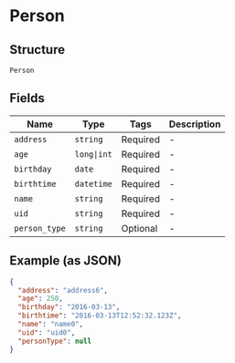 
# Person

## Structure

`Person`

## Fields

| Name | Type | Tags | Description |
|  --- | --- | --- | --- |
| `address` | `string` | Required | - |
| `age` | `long\|int` | Required | - |
| `birthday` | `date` | Required | - |
| `birthtime` | `datetime` | Required | - |
| `name` | `string` | Required | - |
| `uid` | `string` | Required | - |
| `person_type` | `string` | Optional | - |

## Example (as JSON)

```json
{
  "address": "address6",
  "age": 250,
  "birthday": "2016-03-13",
  "birthtime": "2016-03-13T12:52:32.123Z",
  "name": "name0",
  "uid": "uid0",
  "personType": null
}
```

